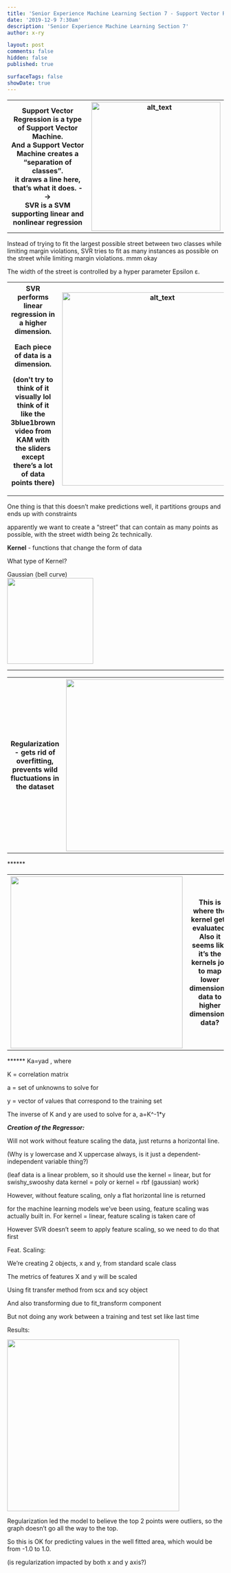 ```yaml
---
title: 'Senior Experience Machine Learning Section 7 - Support Vector Regression'
date: '2019-12-9 7:30am'
description: 'Senior Experience Machine Learning Section 7'
author: x-ry	

layout: post
comments: false
hidden: false
published: true 

surfaceTags: false
showDate: true
---
```

<table>
	<tr>
		<th>
Support Vector Regression is a type of Support Vector Machine.<br>
And a Support Vector Machine creates a “separation of classes”.<br>
it draws a line here, that’s what it does. --> <br>
SVR is a SVM supporting linear and nonlinear regression
 		</th>
 		<th> <img src="https://x-ry.github.io/assets/images/posts/ml/7linear.png" width="300" alt="alt_text" title="image_tooltip">
 		</th>	
	</tr>
</table>

Instead of trying to fit the largest possible street between two classes while limiting margin violations, SVR tries to fit as many instances as possible on the street while limiting margin violations. mmm okay 

The width of the street is controlled by a hyper parameter Epsilon ε.

<table>
  <tr>
    <th> SVR performs linear regression in a higher dimension.<br>

Each piece of data is a dimension. <br>

(don't try to think of it visually lol think of it like the 3blue1brown video from KAM with the sliders except there’s a lot of data points there) </th>
    <th> <img src="https://x-ry.github.io/assets/images/posts/ml/73b1b.png" width="450" alt="alt_text" title="image_tooltip"> </th>
  </tr>
</table>

One thing is that this doesn’t make predictions well, it partitions groups and ends up with constraints

apparently we want to create a “street” that can contain as many points as possible, with the street width being 2ε technically.

**Kernel** - functions that change the form of data

What type of Kernel?

Gaussian (bell curve)	
<img src="https://x-ry.github.io/assets/images/posts/ml/7bell.png" width="200">
******
<table>
	<tr>
		<th> Regularization - gets rid of overfitting, prevents wild fluctuations in the dataset </th>
		<th> <img src="https://x-ry.github.io/assets/images/posts/ml/7reg.png" width="400"> </th>
	</tr>
</table>
******
<table>
	<tr>
		<th> <img src="https://x-ry.github.io/assets/images/posts/ml/7coorelationmatrix.png" width="400"> </th>
		<th> This is where the kernel gets evaluated. Also it seems like it’s the kernels job to map lower dimensional data to higher dimensional data? </th>
	</tr>
</table>
******
Ka=yad , where

K = correlation matrix

a = set of unknowns to solve for

y = vector of values that correspond to the training set

The inverse of K and y are used to solve for a, a=K^-1*y

_**Creation of the Regressor:**_

Will not work without feature scaling the data, just returns a horizontal line. 

(Why is y lowercase and X uppercase always, is it just a dependent-independent variable thing?)

(leaf data is a linear problem, so it should use the kernel = linear, but for swishy_swooshy data kernel = poly or kernel = rbf (gaussian) work)

However, without feature scaling, only a flat horizontal line is returned

for the machine learning models we’ve been using, feature scaling was actually built in. For kernel = linear, feature scaling is taken care of

However SVR doesn’t seem to apply feature scaling, so we need to do that first

Feat. Scaling:

We’re creating 2 objects, x and y, from standard scale class

The metrics of features X and y will be scaled

Using fit transfer method from scx and scy object 

And also transforming due to fit_transform component

But not doing any work between a training and test set like last time

Results:

<img src="https://x-ry.github.io/assets/images/posts/ml/7results.png" width="400">

Regularization led the model to believe the top 2 points were outliers, so the graph doesn’t go all the way to the top. 

So this is OK for predicting values in the well fitted area, which would be from -1.0 to 1.0.

(is regularization impacted by both x and y axis?)